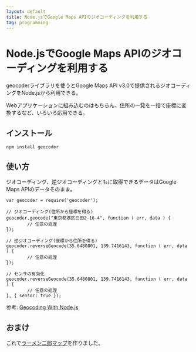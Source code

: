 ```yaml
---
layout: default
title: Node.jsでGoogle Maps APIのジオコーディングを利用する
tag: programming
---
```


# Node.jsでGoogle Maps APIのジオコーディングを利用する

geocoderライブラリを使うとGoogle Maps API v3.0で提供されるジオコーディングをNode.jsから利用できる。

Webアプリケーションに組み込むのはもちろん、住所の一覧を一括で座標に変換するなど、いろいろ応用できる。

## インストール

    npm install geocoder

## 使い方

ジオコーディング、逆ジオコーディングともに取得できるデータはGoogle Maps APIのデータそのまま。

    var geocoder = require('geocoder');
     
    // ジオコーディング(住所から座標を得る)
    geocoder.geocode("東京都港区三田2-16-4", function ( err, data ) {
			// 任意の処理
    });
     
    // 逆ジオコーディング(座標から住所を得る)
    geocoder.reverseGeocode(35.6480801, 139.7416143, function ( err, data ) {
			// 任意の処理
    });
     
    // センサの有効化
    geocoder.reverseGeocode(35.6480801, 139.7416143, function ( err, data ) {
			// 任意の処理
    }, { sensor: true });

参考:
[Geocoding With Node.js](http://blog.stephenwyattbush.com/2011/07/16/geocoding-with-nodejs)

## おまけ

これで[ラーメン二郎マップ](/jirorian/)を作りました。
